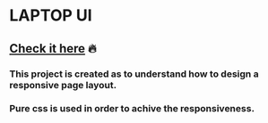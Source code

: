 # LAPTOP UI
## [Check it here]( https://sehbaz.github.io/laptop-ui/) :fire:
### This project is created as to understand how to design a responsive page layout.
### Pure css is used in order to achive the responsiveness.


